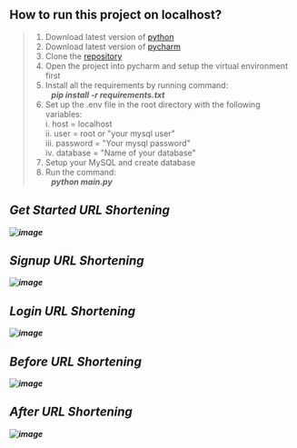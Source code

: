 ## How to run this project on localhost?


> 1. Download latest version of [python](https://www.python.org/downloads/)
> 2. Download latest version of [pycharm](https://www.jetbrains.com/pycharm/download/?section=windows)
> 3. Clone the [repository](https://github.com/S8r2j/Url_Shortner_by_ChatGPT)
> 4. Open the project into pycharm and setup the virtual environment first
> 5. Install all the requirements by running command:<br><b>&nbsp;&nbsp;<i> pip install -r requirements.txt </i></b>
> 6. Set up the .env file in the root directory with the following variables:<br> i. host = localhost<br> ii. user = root or "your mysql user"<br>iii. password = "Your mysql password"<br>iv. database = "Name of your database"
> 7. Setup your MySQL and create database
> 8. Run the command:<br><b>&nbsp;&nbsp;<i> python main.py
## Get Started URL Shortening
![image](https://github.com/S8r2j/Url_Shortner_by_ChatGPT/assets/101032943/46725898-959f-4b36-aa08-90c10d7b2d65)

## Signup URL Shortening
![image](https://github.com/S8r2j/Url_Shortner_by_ChatGPT/assets/101032943/41d0a1b8-bd9f-443e-bb47-3ef85be62be1)

## Login URL Shortening
![image](https://github.com/S8r2j/Url_Shortner_by_ChatGPT/assets/101032943/b81f6011-99b9-496e-8e66-23d0d5a7e9ff)

## Before URL Shortening
![image](https://github.com/S8r2j/Url_Shortner_by_ChatGPT/assets/101032943/46725898-959f-4b36-aa08-90c10d7b2d65)

## After URL Shortening
![image](https://github.com/S8r2j/Url_Shortner_by_ChatGPT/assets/101032943/bb1dea02-0647-4240-907c-59efb0f556cf)


